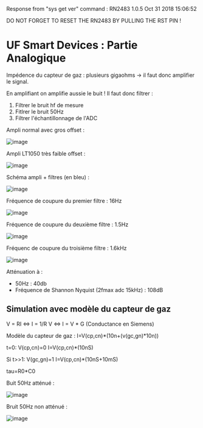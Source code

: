 
Response from "sys get ver" command :
RN2483 1.0.5 Oct 31 2018 15:06:52

DO NOT FORGET TO RESET THE RN2483 BY PULLING THE RST PIN !

# UF Smart Devices : Partie Analogique

Impédence du capteur de gaz : plusieurs gigaohms -> il faut donc amplifier le signal.

En amplifiant on amplifie aussie le buit ! Il faut donc filtrer :
1. Filtrer le bruit hf de mesure
2. Fitlrer le bruit 50Hz
3. Filtrer l'échantillonnage de l'ADC

Ampli normal avec gros offset :

![image](https://github.com/user-attachments/assets/a544955b-39e8-4ca0-a5ec-7836f8691a66)


Ampli LT1050 très faible offset :

![image](https://github.com/user-attachments/assets/fc479fac-d6a4-454c-bda5-96964039b8b9)


Schéma ampli + filtres (en bleu) :

![image](https://github.com/user-attachments/assets/6c6dc274-dd44-4bc7-9d2a-37a7cb128c63)


Fréquence de coupure du premier filtre : 16Hz

![image](https://github.com/user-attachments/assets/8086cfb8-f343-4d78-b7ed-4f89b6e671b0)

Fréquence de coupure du deuxième filtre : 1.5Hz

![image](https://github.com/user-attachments/assets/a6863864-15cf-415b-9773-68faa4495e76)


Fréquenc de coupure du troisième filtre : 1.6kHz

![image](https://github.com/user-attachments/assets/4009a6fe-1778-4e93-a6b8-1c2830185bf3)


 
Atténuation à :
- 50Hz : 40db
- Fréquence de Shannon Nyquist (2fmax adc 15kHz) : 108dB

## Simulation avec modèle du capteur de gaz 

V = RI <=> I = 1/R V <=> I = V * G (Conductance en Siemens)

Modèle du capteur de gaz : I=V(cp,cn)*(10n+(v(gc,gn)*10n))

t=0: V(cp,cn)=0 I=V(cp,cn)*(10nS)

Si t>>1: V(gc,gn)=1 I=V(cp,cn)*(10nS+10mS)

tau=R0*C0


Buit 50Hz atténué :

![image](https://github.com/user-attachments/assets/47ac8214-5803-498e-826d-89604c378637)


Bruit 50Hz non atténué :

![image](https://github.com/user-attachments/assets/d9d5dcb4-6dd2-47ee-af71-6a9b266228d3)











